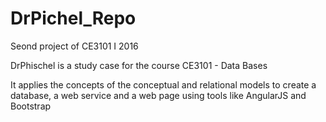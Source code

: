 # DrPichel_Repo
Seond project of CE3101 I 2016

DrPhischel is a study case for the course CE3101 - Data Bases

It applies the concepts of the conceptual and relational models to create a database, a web service and a web page using tools like AngularJS and Bootstrap
